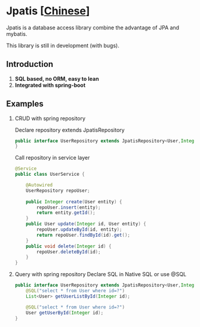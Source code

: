 # Jpatis [[Chinese](doc/readme_zh_CN.md)]

Jpatis is a database access library combine the advantage of JPA and mybatis.

This library is still in development (with bugs).

## Introduction

1. **SQL based, no ORM, easy to lean**
1. **Integrated with spring-boot**

## Examples

1. CRUD with spring repository
    
    Declare repository extends  JpatisRepository
    ```java
    public interface UserRepository extends JpatisRepository<User,Integer> {
    }

    ```
    Call repository in service layer
    ```java 
    @Service
    public class UserService {
    
        @Autowired
        UserRepository repoUser;
        
        public Integer create(User entity) {
            repoUser.insert(entity);
            return entity.getId();
        }
        public User update(Integer id, User entity) {
            repoUser.updateById(id, entity);
            return repoUser.findById(id).get();
        }
        public void delete(Integer id) {
            repoUser.deleteById(id);		
        }
    } 
    ```
1. Query with spring repository
    Declare SQL in Native SQL or use @SQL
    ```java 
    public interface UserRepository extends JpatisRepository<User,Integer>{
        @SQL("select * from User where id=?")
        List<User> getUserListById(Integer id);
    
        @SQL("select * from User where id=?")
        User getUserById(Integer id);
    }
    ```
